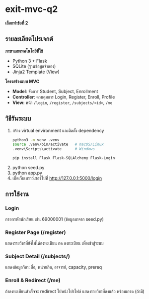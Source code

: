 # exit-mvc-q2
**เลือกทำข้อที่ 2**

## รายละเอียดโปรเจกต์
**ภาษาและเทคโนโลยีที่ใช้**
- Python 3 + Flask  
- SQLite (ฐานข้อมูลจำลอง)  
- Jinja2 Template (View)  

**โครงสร้างแบบ MVC**
- **Model**: จัดการ Student, Subject, Enrollment  
- **Controller**: ควบคุมการ Login, Register, Enroll, Profile  
- **View**: หน้า `/login`, `/register`, `/subjects/<id>`, `/me`  

## วิธีรันระบบ
1. สร้าง virtual environment และติดตั้ง dependency  
   ```bash
   python3 -m venv .venv
   source .venv/bin/activate   # macOS/Linux
   .venv\Scripts\activate      # Windows

   pip install Flask Flask-SQLAlchemy Flask-Login
2. python seed.py
3. python app.py
4. เปิดเว็บเบราว์เซอร์ไปที่ http://127.0.0.1:5000/login

## การใช้งาน
### Login
กรอกรหัสนักเรียน เช่น 69000001 (ข้อมูลมาจาก seed.py)
### Register Page (/register)
แสดงรายวิชาที่ยังไม่ได้ลงทะเบียน
กด ลงทะเบียน เพื่อเข้าสู่ระบบ
### Subject Detail (/subjects/<id>)
แสดงข้อมูลวิชา: ชื่อ, หน่วยกิต, อาจารย์, capacity, prereq
### Enroll & Redirect (/me)
ถ้าลงทะเบียนสำเร็จจะ redirect ไปหน้าโปรไฟล์
แสดงรายวิชาที่ลงแล้ว พร้อมเกรด (ถ้ามี)
